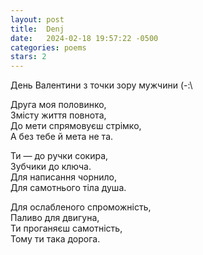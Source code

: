 ```yaml
---
layout: post
title:  Denj
date:   2024-02-18 19:57:22 -0500
categories: poems
stars: 2
---
```


День Валентини з точки зору мужчини (-:\

Друга моя половинко,\
Змісту життя повнота,\
До мети спрямовуєш стрімко,\
А без тебе й мета не та.

Ти — до ручки сокира,\
Зубчики до ключа.\
Для написання чорнило,\
Для самотнього тіла душа.

Для ослабленого спроможність,\
Паливо для двигуна,\
Ти проганяєш самотність,\
Тому ти така дорога. 

